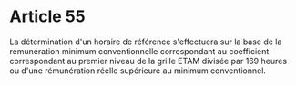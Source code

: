 # Article 55

La détermination d'un horaire de référence s'effectuera sur la base de la rémunération minimum conventionnelle correspondant au coefficient correspondant au premier niveau de la grille ETAM divisée par 169 heures ou d'une rémunération réelle supérieure au minimum conventionnel.

